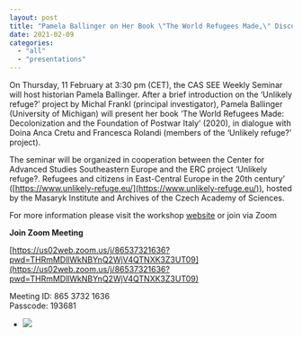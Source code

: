 ```yaml
---
layout: post
title: "Pamela Ballinger on Her Book \"The World Refugees Made,\" Discussed by the Unlikely Refuge? Team"
date: 2021-02-09
categories: 
  - "all"
  - "presentations"
---
```


On Thursday, 11 February at 3:30 pm (CET), the CAS SEE Weekly Seminar will host historian Pamela Ballinger. After a brief introduction on the ‘Unlikely refuge?’ project by Michal Frankl (principal investigator), Pamela Ballinger (University of Michigan) will present her book ‘The World Refugees Made: Decolonization and the Foundation of Postwar Italy’ (2020), in dialogue with Doina Anca Cretu and Francesca Rolandi (members of the ‘Unlikely refuge?’ project).

The seminar will be organized in cooperation between the Center for Advanced Studies Southeastern Europe and the ERC project ‘Unlikely refuge?. Refugees and citizens in East-Central Europe in the 20th century’ ([https://www.unlikely-refuge.eu/](https://www.unlikely-refuge.eu/)), hosted by the Masaryk Institute and Archives of the Czech Academy of Sciences.

For more information please visit the workshop [website](http://cas.uniri.hr/cas-see-seminars-with-guests-pamela-ballinger/) or join via Zoom

**Join Zoom Meeting**

[https://us02web.zoom.us/j/86537321636?pwd=THRmMDllWkNBYnQ2WjV4QTNXK3Z3UT09](https://us02web.zoom.us/j/86537321636?pwd=THRmMDllWkNBYnQ2WjV4QTNXK3Z3UT09)

Meeting ID: 865 3732 1636  
Passcode: 193681

- ![](../../../../assets/images/Obrazek1-1.png)
